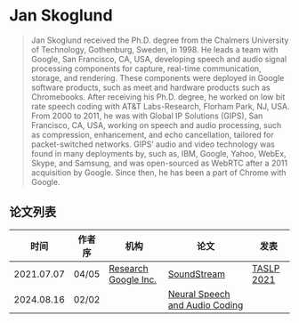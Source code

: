 # Jan Skoglund

> Jan Skoglund received the Ph.D. degree from the Chalmers University of Technology, Gothenburg, Sweden, in 1998. He leads a team with Google, San Francisco, CA, USA, developing speech and audio signal processing components for capture, real-time communication, storage, and rendering. These components were deployed in Google software products, such as meet and hardware products such as Chromebooks. After receiving his Ph.D. degree, he worked on low bit rate speech coding with AT&T Labs-Research, Florham Park, NJ, USA. From 2000 to 2011, he was with Global IP Solutions (GIPS), San Francisco, CA, USA, working on speech and audio processing, such as compression, enhancement, and echo cancellation, tailored for packet-switched networks. GIPS’ audio and video technology was found in many deployments by, such as, IBM, Google, Yahoo, WebEx, Skype, and Samsung, and was open-sourced as WebRTC after a 2011 acquisition by Google. Since then, he has been a part of Chrome with Google.

## 论文列表

| 时间 | 作者序 | 机构 | 论文 | 发表 |
|:-:|:-:|---|---|---|
| 2021.07.07 | 04/05 | [Research Google Inc.](../Institutions/USA-Google.md) | [SoundStream](../Models/Speech_Neural_Codec/2021.07.07_SoundStream.md) | [TASLP 2021](../Publications/TASLP.md) |
| 2024.08.16 | 02/02 | | [Neural Speech and Audio Coding](../Models/_Full/2024.08.16_Neural_Speech_&_Audio_Coding.md) |
